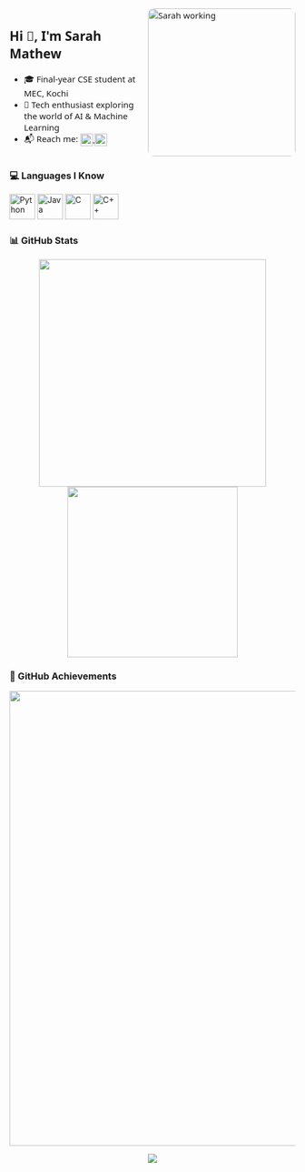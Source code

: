 <div style="display: flex; align-items: center; justify-content: space-between; font-family: 'Segoe UI', sans-serif; font-size: 15px;">
  <div>
    <h2>Hi 👋, I'm Sarah Mathew</h2>
    <ul>
      <li>🎓 Final-year CSE student at MEC, Kochi</li>
      <li>🤖 Tech enthusiast exploring the world of AI & Machine Learning</li>
      <li>
        📬 Reach me:
        <a href="mailto:sarahchintu2003@gmail.com">
          <img src="https://upload.wikimedia.org/wikipedia/commons/4/4e/Gmail_Icon.png" width="22" align="absmiddle" />
        </a>
        <a href="https://www.linkedin.com/in/sarah-mathew7/">
          <img src="https://cdn.jsdelivr.net/gh/devicons/devicon/icons/linkedin/linkedin-original.svg" width="22" align="absmiddle" />
        </a>
      </li>
    </ul>
  </div>
  <div>
    <img src="zerah.gif" alt="Sarah working" width="260" style="border-radius: 10px;" />
  </div>
</div>

### 💻 Languages I Know

<p>
  <img src="https://cdn.jsdelivr.net/gh/devicons/devicon/icons/python/python-original.svg" width="45" alt="Python"/>
  <img src="https://cdn.jsdelivr.net/gh/devicons/devicon/icons/java/java-original.svg" width="45" alt="Java"/>
  <img src="https://cdn.jsdelivr.net/gh/devicons/devicon/icons/c/c-original.svg" width="45" alt="C"/>
  <img src="https://cdn.jsdelivr.net/gh/devicons/devicon/icons/cplusplus/cplusplus-original.svg" width="45" alt="C++"/>
</p>

### 📊 GitHub Stats

<p align="center">
  <img src="https://github-readme-stats.vercel.app/api?username=zerah7&show_icons=true&theme=radical&include_all_commits=true&count_private=true" width="400"/>
  <img src="https://github-readme-stats.vercel.app/api/top-langs/?username=zerah7&layout=compact&theme=radical" width="300"/>
</p>

### 🏅 GitHub Achievements

<p align="center">
  <img src="https://github-profile-trophy.vercel.app/?username=zerah7&theme=radical&no-frame=true&margin-w=10&title=MultiLanguage,Commits,Repositories,Experience,Followers" width="800"/>
</p>

<p align="center">
  <img src="https://raw.githubusercontent.com/sarah20037/sarah20037/output/github-contribution-grid-snake.svg"/>
</p>
